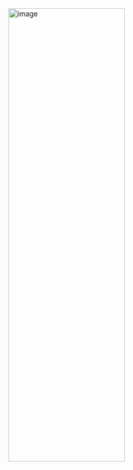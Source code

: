 <img width="231" height="895" alt="image" src="https://github.com/user-attachments/assets/00f0c115-9d9c-4a54-80c2-13cef07d5abf" />
